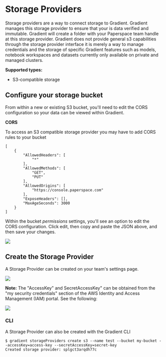 # Storage Providers

Storage providers are a way to connect storage to Gradient. Gradient manages this storage provider to ensure that your is data verified and immutable. Gradient will create a folder with your Paperspace team handle at this storage provider. Gradient does not provide general s3 capabilities through the storage provider interface it is merely a way to manage credentials and the storage of specific Gradient features such as models, notebook workspaces and datasets currently only available on private and managed clusters.

**Supported types:**

* S3-compatible storage

## Configure your storage bucket

From within a new or existing S3 bucket, you'll need to edit the CORS configuration so your data can be viewed within Gradient.

**CORS**

To access an S3 compatible storage provider you may have to add CORS rules to your bucket

```text
[
    {
        "AllowedHeaders": [
            "*"
        ],
        "AllowedMethods": [
            "GET",
            "PUT"
        ],
        "AllowedOrigins": [
            "https://console.paperspace.com"
        ],
        "ExposeHeaders": [],
        "MaxAgeSeconds": 3000
    }
]
```

Within the bucket _permissions_ settings, you'll see an option to edit the CORS configuration. Click edit, then copy and paste the JSON above, and then save your changes.

![](../.gitbook/assets/image%20%28108%29.png)

## Create the Storage Provider

A Storage Provider can be created on your team's settings page.

![](../.gitbook/assets/screen-shot-2020-10-30-at-1.09.41-pm.png)

**Note:** The "AccessKey" and SecretAccessKey" can be obtained from the "my security credentials" section of the AWS Identity and Access Management \(IAM\) portal. See the following:

![](../.gitbook/assets/image%20%28109%29.png)

### CLI

A Storage Provider can also be created with the Gradient CLI

```text
$ gradient storageProviders create s3 --name test --bucket my-bucket --accessKey=access-key --secretAccessKey=secret-key
Created storage provider: splgct3arqdh77c
```

